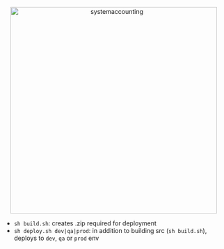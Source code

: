 <p align="center">
  <a href="http://www.systemaccounting.org/math_identity" target="_blank"><img width="475" alt="systemaccounting" src="https://user-images.githubusercontent.com/12200465/37568924-06f05d08-2a99-11e8-8891-60f373b33421.png"></a>
</p>

* `sh build.sh`: creates .zip required for deployment
* `sh deploy.sh dev|qa|prod`: in addition to building src (`sh build.sh`), deploys to `dev`, `qa` or `prod` env